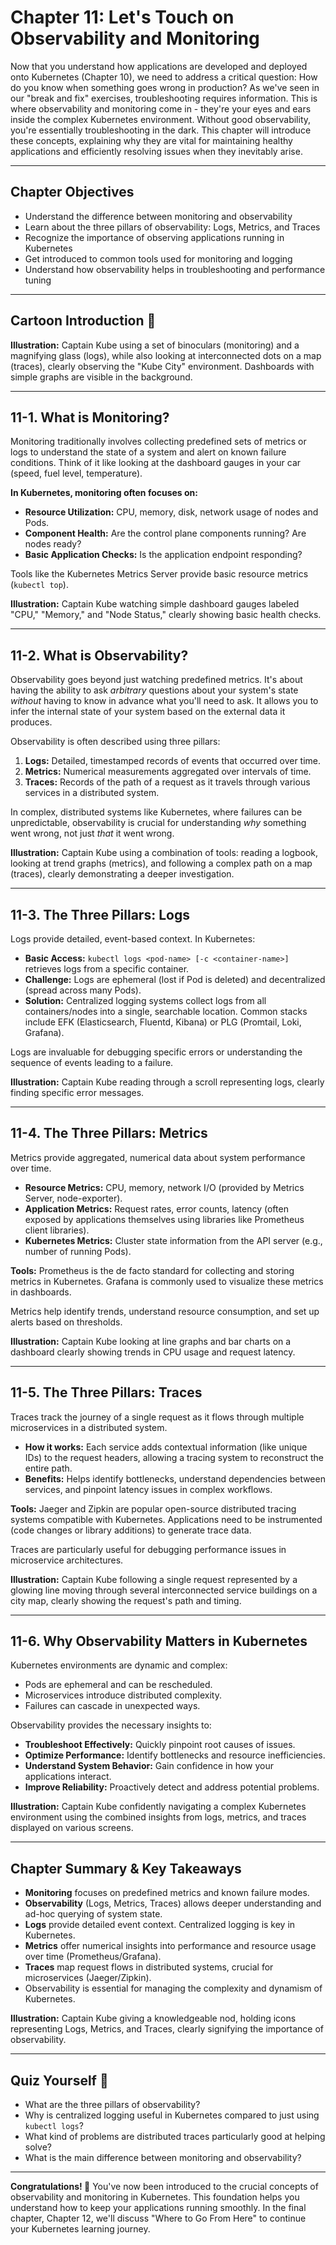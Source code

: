 # Chapter 11: Let's Touch on Observability and Monitoring

Now that you understand how applications are developed and deployed onto Kubernetes (Chapter 10), we need to address a critical question: How do you know when something goes wrong in production? As we've seen in our "break and fix" exercises, troubleshooting requires information. This is where observability and monitoring come in - they're your eyes and ears inside the complex Kubernetes environment. Without good observability, you're essentially troubleshooting in the dark. This chapter will introduce these concepts, explaining why they are vital for maintaining healthy applications and efficiently resolving issues when they inevitably arise.

---

## Chapter Objectives

- Understand the difference between monitoring and observability
- Learn about the three pillars of observability: Logs, Metrics, and Traces
- Recognize the importance of observing applications running in Kubernetes
- Get introduced to common tools used for monitoring and logging
- Understand how observability helps in troubleshooting and performance tuning

---

## Cartoon Introduction 🎨

**Illustration:**
Captain Kube using a set of binoculars (monitoring) and a magnifying glass (logs), while also looking at interconnected dots on a map (traces), clearly observing the "Kube City" environment. Dashboards with simple graphs are visible in the background.

---

## 11-1. What is Monitoring?

Monitoring traditionally involves collecting predefined sets of metrics or logs to understand the state of a system and alert on known failure conditions. Think of it like looking at the dashboard gauges in your car (speed, fuel level, temperature).

**In Kubernetes, monitoring often focuses on:**

-   **Resource Utilization:** CPU, memory, disk, network usage of nodes and Pods.
-   **Component Health:** Are the control plane components running? Are nodes ready?
-   **Basic Application Checks:** Is the application endpoint responding?

Tools like the Kubernetes Metrics Server provide basic resource metrics (`kubectl top`).

**Illustration:**
Captain Kube watching simple dashboard gauges labeled "CPU," "Memory," and "Node Status," clearly showing basic health checks.

---

## 11-2. What is Observability?

Observability goes beyond just watching predefined metrics. It's about having the ability to ask *arbitrary* questions about your system's state *without* having to know in advance what you'll need to ask. It allows you to infer the internal state of your system based on the external data it produces.

Observability is often described using three pillars:

1.  **Logs:** Detailed, timestamped records of events that occurred over time.
2.  **Metrics:** Numerical measurements aggregated over intervals of time.
3.  **Traces:** Records of the path of a request as it travels through various services in a distributed system.

In complex, distributed systems like Kubernetes, where failures can be unpredictable, observability is crucial for understanding *why* something went wrong, not just *that* it went wrong.

**Illustration:**
Captain Kube using a combination of tools: reading a logbook, looking at trend graphs (metrics), and following a complex path on a map (traces), clearly demonstrating a deeper investigation.

---

## 11-3. The Three Pillars: Logs

Logs provide detailed, event-based context. In Kubernetes:

-   **Basic Access:** `kubectl logs <pod-name> [-c <container-name>]` retrieves logs from a specific container.
-   **Challenge:** Logs are ephemeral (lost if Pod is deleted) and decentralized (spread across many Pods).
-   **Solution:** Centralized logging systems collect logs from all containers/nodes into a single, searchable location. Common stacks include EFK (Elasticsearch, Fluentd, Kibana) or PLG (Promtail, Loki, Grafana).

Logs are invaluable for debugging specific errors or understanding the sequence of events leading to a failure.

**Illustration:**
Captain Kube reading through a scroll representing logs, clearly finding specific error messages.

---

## 11-4. The Three Pillars: Metrics

Metrics provide aggregated, numerical data about system performance over time.

-   **Resource Metrics:** CPU, memory, network I/O (provided by Metrics Server, node-exporter).
-   **Application Metrics:** Request rates, error counts, latency (often exposed by applications themselves using libraries like Prometheus client libraries).
-   **Kubernetes Metrics:** Cluster state information from the API server (e.g., number of running Pods).

**Tools:** Prometheus is the de facto standard for collecting and storing metrics in Kubernetes. Grafana is commonly used to visualize these metrics in dashboards.

Metrics help identify trends, understand resource consumption, and set up alerts based on thresholds.

**Illustration:**
Captain Kube looking at line graphs and bar charts on a dashboard clearly showing trends in CPU usage and request latency.

---

## 11-5. The Three Pillars: Traces

Traces track the journey of a single request as it flows through multiple microservices in a distributed system.

-   **How it works:** Each service adds contextual information (like unique IDs) to the request headers, allowing a tracing system to reconstruct the entire path.
-   **Benefits:** Helps identify bottlenecks, understand dependencies between services, and pinpoint latency issues in complex workflows.

**Tools:** Jaeger and Zipkin are popular open-source distributed tracing systems compatible with Kubernetes. Applications need to be instrumented (code changes or library additions) to generate trace data.

Traces are particularly useful for debugging performance issues in microservice architectures.

**Illustration:**
Captain Kube following a single request represented by a glowing line moving through several interconnected service buildings on a city map, clearly showing the request's path and timing.

---

## 11-6. Why Observability Matters in Kubernetes

Kubernetes environments are dynamic and complex:

-   Pods are ephemeral and can be rescheduled.
-   Microservices introduce distributed complexity.
-   Failures can cascade in unexpected ways.

Observability provides the necessary insights to:

-   **Troubleshoot Effectively:** Quickly pinpoint root causes of issues.
-   **Optimize Performance:** Identify bottlenecks and resource inefficiencies.
-   **Understand System Behavior:** Gain confidence in how your applications interact.
-   **Improve Reliability:** Proactively detect and address potential problems.

**Illustration:**
Captain Kube confidently navigating a complex Kubernetes environment using the combined insights from logs, metrics, and traces displayed on various screens.

---

## Chapter Summary & Key Takeaways

- **Monitoring** focuses on predefined metrics and known failure modes.
- **Observability** (Logs, Metrics, Traces) allows deeper understanding and ad-hoc querying of system state.
- **Logs** provide detailed event context. Centralized logging is key in Kubernetes.
- **Metrics** offer numerical insights into performance and resource usage over time (Prometheus/Grafana).
- **Traces** map request flows in distributed systems, crucial for microservices (Jaeger/Zipkin).
- Observability is essential for managing the complexity and dynamism of Kubernetes.

**Illustration:**
Captain Kube giving a knowledgeable nod, holding icons representing Logs, Metrics, and Traces, clearly signifying the importance of observability.

---

## Quiz Yourself 🤔

- What are the three pillars of observability?
- Why is centralized logging useful in Kubernetes compared to just using `kubectl logs`?
- What kind of problems are distributed traces particularly good at helping solve?
- What is the main difference between monitoring and observability?

---

**Congratulations! 🎉** You've now been introduced to the crucial concepts of observability and monitoring in Kubernetes. This foundation helps you understand how to keep your applications running smoothly. In the final chapter, Chapter 12, we'll discuss "Where to Go From Here" to continue your Kubernetes learning journey.
